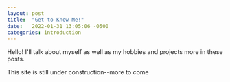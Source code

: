 ```yaml
---
layout: post
title:  "Get to Know Me!"
date:   2022-01-31 13:05:06 -0500
categories: introduction
---
```

Hello!  I'll talk about myself as well as my hobbies and projects more in these posts.  

This site is still under construction--more to come